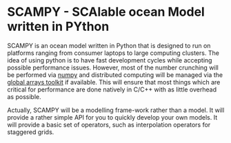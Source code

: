 # SCAMPY - SCAlable ocean Model written in PYthon

SCAMPY is an ocean model written in Python that is designed to run on
platforms ranging from consumer laptops to large computing clusters. The idea
of using python is to have fast development cycles while accepting possible
performance issues. However, most of the number crunching will be performed via
[numpy](http://www.numpy.org) and distributed computing will be managed via the
[global arrays toolkit](http://hpc.pnl.gov/globalarrays/) if available. This
will ensure that most things which are critical for performance are done
natively in C/C++ with as little overhead as possible.

Actually, SCAMPY will be a modelling frame-work rather than a model. It will
provide a rather simple API for you to quickly develop your own models. It
will provide a basic set of operators, such as interpolation operators for
staggered grids.
